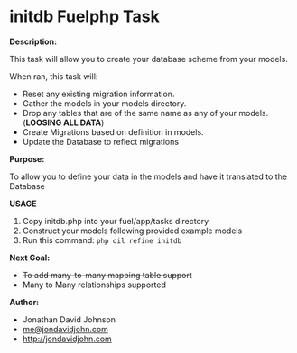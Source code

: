 initdb Fuelphp Task
===================

**Description:**

This task will allow you to create your database scheme from your models.

When ran, this task will:

 - Reset any existing migration information.
 - Gather the models in your models directory.
 - Drop any tables that are of the same name as any of your models. (**LOOSING ALL DATA**)
 - Create Migrations based on definition in models.
 - Update the Database to reflect migrations

**Purpose:**

To allow you to define your data in the models and have it translated to the Database

**USAGE**

 1. Copy initdb.php into your fuel/app/tasks directory
 2. Construct your models following provided example models
 3. Run this command:
    ```php oil refine initdb``` 

**Next Goal:**

 - <strike>To add many-to-many mapping table support</strike>
 - Many to Many relationships supported

**Author:**

 - Jonathan David Johnson
 - me@jondavidjohn.com
 - http://jondavidjohn.com


